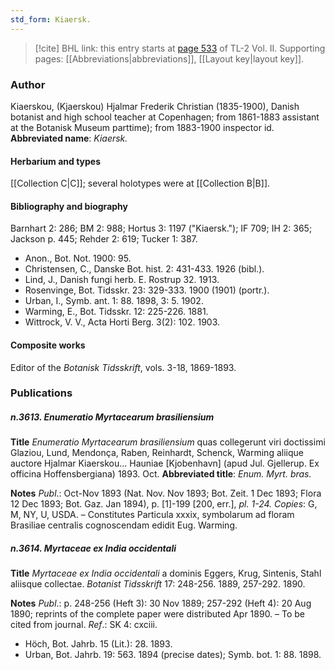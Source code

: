 ```yaml
---
std_form: Kiaersk.
---
```


> [!cite] BHL link: this entry starts at [page 533](https://www.biodiversitylibrary.org/page/33068775) of TL-2 Vol. II.
> Supporting pages: [[Abbreviations|abbreviations]], [[Layout key|layout key]].

### Author

Kiaerskou, (Kjaerskou) Hjalmar Frederik Christian (1835-1900), Danish botanist and high school teacher at Copenhagen; from 1861-1883 assistant at the Botanisk Museum parttime); from 1883-1900 inspector id. 
**Abbreviated name**: *Kiaersk.*

#### Herbarium and types

[[Collection C|C]]; several holotypes were at [[Collection B|B]].

#### Bibliography and biography

Barnhart 2: 286; BM 2: 988; Hortus 3: 1197 ("Kiaersk."); IF 709; IH 2: 365; Jackson p. 445; Rehder 2: 619; Tucker 1: 387.
- Anon., Bot. Not. 1900: 95.
- Christensen, C., Danske Bot. hist. 2: 431-433. 1926 (bibl.).
- Lind, J., Danish fungi herb. E. Rostrup 32. 1913.
- Rosenvinge, Bot. Tidsskr. 23: 329-333. 1900 (1901) (portr.).
- Urban, I., Symb. ant. 1: 88. 1898, 3: 5. 1902.
- Warming, E., Bot. Tidsskr. 12: 225-226. 1881.
- Wittrock, V. V., Acta Horti Berg. 3(2): 102. 1903.

#### Composite works

Editor of the *Botanisk Tidsskrift*, vols. 3-18, 1869-1893.

### Publications

##### n.3613. Enumeratio Myrtacearum brasiliensium

**Title**
*Enumeratio Myrtacearum brasiliensium* quas collegerunt viri doctissimi Glaziou, Lund, Mendonça, Raben, Reinhardt, Schenck, Warming aliique auctore Hjalmar Kiaerskou... Hauniae \[Kjobenhavn\] (apud Jul. Gjellerup. Ex officina Hoffensbergiana) 1893. Oct.
**Abbreviated title**: *Enum. Myrt. bras.*

**Notes**
*Publ*.: Oct-Nov 1893 (Nat. Nov. Nov 1893; Bot. Zeit. 1 Dec 1893; Flora 12 Dec 1893; Bot. Gaz. Jan 1894), p. \[1\]-199 \[200, err.\], *pl. 1-24. Copies*: G, M, NY, U, USDA. – Constitutes Particula xxxix, symbolarum ad floram Brasiliae centralis cognoscendam edidit Eug. Warming.

##### n.3614. Myrtaceae ex India occidentali

**Title**
*Myrtaceae ex India occidentali* a dominis Eggers, Krug, Sintenis, Stahl aliisque collectae. *Botanist Tidsskrift* 17: 248-256. 1889, 257-292. 1890.

**Notes**
*Publ*.: p. 248-256 (Heft 3): 30 Nov 1889; 257-292 (Heft 4): 20 Aug 1890; reprints of the complete paper were distributed Apr 1890. – To be cited from journal.
*Ref*.: SK 4: cxciii.
- Höch, Bot. Jahrb. 15 (Lit.): 28. 1893.
- Urban, Bot. Jahrb. 19: 563. 1894 (precise dates); Symb. bot. 1: 88. 1898.

